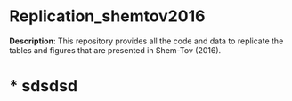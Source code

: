 # Replication_shemtov2016
**Description**: This repository provides all the code and data to replicate the tables and figures that are presented in Shem-Tov (2016). 

<h1 **First-Stage results** > 
    * sdsdsd


